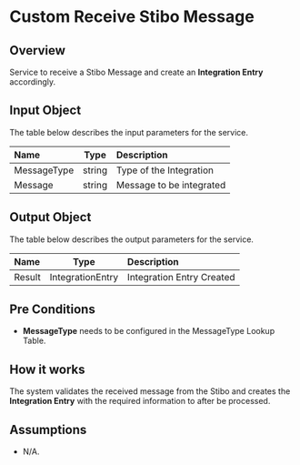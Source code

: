 # Custom Receive Stibo Message

## Overview

Service to receive a Stibo Message and create an **Integration Entry** accordingly.

<Service Description>

## Input Object

The table below describes the input parameters for the service.

| Name         | Type   | Description              |
| :----------- | :----: | :----------------------- |
| MessageType  | string | Type of the Integration  |
| Message      | string | Message to be integrated |

## Output Object

The table below describes the output parameters for the service.

| Name   | Type             | Description               |
| :----- | :--------------: | :------------------------ |
| Result | IntegrationEntry | Integration Entry Created |

## Pre Conditions

* **MessageType** needs to be configured in the MessageType Lookup Table.

## How it works

The system validates the received message from the Stibo and creates  the **Integration Entry** with the required information to after be processed.

## Assumptions

* N/A.